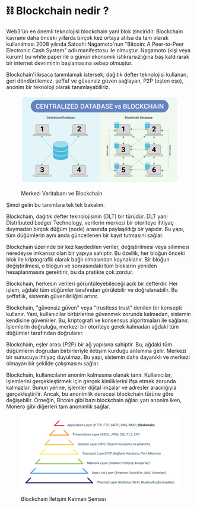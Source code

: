 # ⛓️ Blockchain nedir ?

Web3'ün en önemli teknolojisi blockchain yani blok zinciridir. Blockchain kavramı daha önceki yıllarda birçok kez ortaya atılsa da tam olarak kullanılması 2008 yılında Satoshi Nagamoto'nun "Bitcoin: A Peer-to-Peer Electronic Cash System" adlı manifestosu ile olmuştur. Nagamoto (kişi veya kurum) bu white paper ile o günün ekonomik istikrarsızlığına baş kaldırarak bir internet devriminin başlamasına sebep olmuştur.

Blockchain'i kısaca tanımlamak istersek; dağıtık defter teknolojisi kullanan, geri döndürülemez, şeffaf ve güvensiz güven sağlayan, P2P (eşten eşe), anonim bir teknoloji olarak tanımlayabiliriz.

<figure><img src="../.gitbook/assets/blockchainanddatabases.webp" alt=""><figcaption><p>Merkezi Veritabanı ve Blockchain</p></figcaption></figure>

Şimdi gelin bu tanımlara tek tek bakalım.

Blockchain, dağıtık defter teknolojisinin (DLT) bir türüdür. DLT yani Distributed Ledger Technology, verilerin merkezi bir otoriteye ihtiyaç duymadan birçok düğüm (node) arasında paylaşıldığı bir yapıdır. Bu yapı, tüm düğümlerin aynı anda güncellenen bir kayıt tutmasını sağlar.

Blockchain üzerinde bir kez kaydedilen veriler, değiştirilmesi veya silinmesi neredeyse imkansız olan bir yapıya sahiptir. Bu özellik, her bloğun önceki blok ile kriptografik olarak bağlı olmasından kaynaklanır. Bir bloğun değiştirilmesi, o bloğun ve sonrasındaki tüm blokların yeniden hesaplanmasını gerektirir, bu da pratikte çok zordur.

Blockchain, herkesin verileri görüntüleyebileceği açık bir defterdir. Her işlem, ağdaki tüm düğümler tarafından görülebilir ve doğrulanabilir. Bu şeffaflık, sistemin güvenilirliğini artırır.

Blockchain, "güvensiz güven" veya "trustless trust" denilen bir konsepti kullanır. Yani, kullanıcılar birbirlerine güvenmek zorunda kalmadan, sistemin kendisine güvenirler. Bu, kriptografi ve konsensus algoritmaları ile sağlanır. İşlemlerin doğruluğu, merkezi bir otoriteye gerek kalmadan ağdaki tüm düğümler tarafından doğrulanır.

Blockchain, eşler arası (P2P) bir ağ yapısına sahiptir. Bu, ağdaki tüm düğümlerin doğrudan birbirleriyle iletişim kurduğu anlamına gelir. Merkezi bir sunucuya ihtiyaç duyulmaz. Bu yapı, sistemin daha dayanıklı ve merkezi olmayan bir şekilde çalışmasını sağlar.

Blockchain, kullanıcıların anonim kalmasına olanak tanır. Kullanıcılar, işlemlerini gerçekleştirmek için gerçek kimliklerini ifşa etmek zorunda kalmazlar. Bunun yerine, işlemler dijital imzalar ve adresler aracılığıyla gerçekleştirilir. Ancak, bu anonimlik derecesi blockchain türüne göre değişebilir. Örneğin, Bitcoin gibi bazı blockchain ağları yarı anonim iken, Monero gibi diğerleri tam anonimlik sağlar.

<figure><img src="../.gitbook/assets/Blockchain Stack.png" alt=""><figcaption><p>Blockchain İletişim Katman Şeması</p></figcaption></figure>
